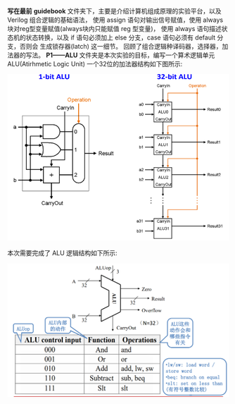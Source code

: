 **写在最前**
**guidebook** 文件夹下，主要是介绍计算机组成原理的实验平台，以及 Verilog 组合逻辑的基础语法，
使用 assign 语句对输出信号赋值，使用 always 块对reg型变量赋值(always块内只能赋值 reg 型变量)，
使用 always 语句描述状态机的状态转换，以及 if 语句必须加上 else 分支，case 语句必须有 default 分支，否则会
生成锁存器(latch) 这一细节。
回顾了组合逻辑种译码器，选择器，加法器的写法。
**P1——ALU** 文件夹是本次实验的目标，编写一个算术逻辑单元ALU(Atirhmetic Logic Unit)
一个32位的加法器结构如下图所示:

![32-bit_adder](https://github.com/Fi-tang/computer_organization_lab/blob/P1_ALU/P1_ALU/32bit_alu.PNG)

本次需要完成了 ALU 逻辑结构如下所示:

![ALU_structure](https://github.com/Fi-tang/computer_organization_lab/blob/P1_ALU/P1_ALU/alu.PNG)
